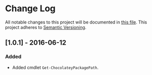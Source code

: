 # Change Log
All notable changes to this project will be documented in [this file](http://keepachangelog.com/).
This project adheres to [Semantic Versioning](http://semver.org/).

## [1.0.1] - 2016-06-12
### Added
- Added cmdlet `Get-ChocolateyPackagePath`.

